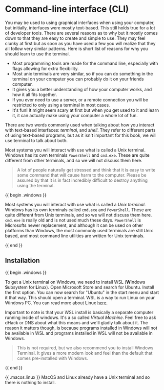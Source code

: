 <!-- > This chapter introduces a lot of terminology, you can find most terms in [the glossary](../glossary.md#command-line-terms). -->

# Command-line interface (CLI)

You may be used to using graphical interfaces when using your computer, but
initially, interfaces were mostly text-based. This still holds true for a lot
of developer tools. There are several reasons as to why but it mostly comes
down to that they are easy to create and simple to use. They may feel clunky at
first but as soon as you have used a few you will realize that they all follow
very similar patterns. Here is short list of reasons for why you should learn
to use the terminal.

- Most programming tools are made for the command line, especially with flags
  allowing for extra flexibility.
- Most unix terminals are very similar, so if you can do something in the
  terminal on your computer you can probably do it on your friends computer.
- It gives you a better understanding of how your computer works, and how it
  all fits together.
- If you ever need to use a server, or a remote connection you will be
  restricted to only using a terminal in most cases.
- It's fun! It might seem scary at first but when you get used to it and learn
  it, it can actually make using your computer a whole lot of fun.

There are two words commonly used when talking about how you interact with
text-based interfaces: _terminal_, and _shell_. They refer to different parts
of using text-based programs, but as it isn't important for this book, we will
use terminal to talk about both.


Most systems you will interact with use what is called a Unix terminal. Windows
has its own terminals `PowerShell` and `cmd.exe`. These are quite different
from other terminals, and so we will not discuss them here.

> A lot of people naturally get stressed and think that it is easy to write
> some command that will cause harm to the computer. Please be assured by that
> it is in fact incredibly difficult to destroy anything using the terminal.

{{ begin .windows }}

Most systems you will interact with use what is called a _Unix terminal_. Windows
has its own terminals called `cmd.exe` and `PowerShell`. These are quite
different from Unix terminals, and so we will not discuss them here. `cmd.exe`
is really old and is not used much these days. `PowerShell` is Microsofts newer
replacement, and although it can be used on other platforms than Windows, the
most commonly used terminals are still Unix based, and most command line
utilities are written for Unix terminals.

{{ end }}

## Installation

{{ begin .windows }}

<!-- WSL could be difficult to install on Windows 11 due to execution policies -->
To get a Unix terminal on Windows, we need to install WSL (**W**indows
**S**ubsystem for **L**inux). Open Microsoft Store and search for Ubuntu.
Install the first option. You can now search for "Ubuntu" in the start menu and
start it that way. This should open a terminal. WSL is a way to run Linux on
your Windows PC. You can read more about Linux [here](../linux.md).

Important to note is that your WSL install is basically a separate computer
running inside of windows. It's a so called _Virtual Machine_. Feel free to ask
dHack or DNS about what this means and we'll gladly talk about it. The reason it
matters though, is because programs installed in Windows will not be available in WSL
and programs installed in WSL will not be available in Windows.

> This is not required, but we also recommend you to install Windows Terminal.
> It gives a more modern look and feel than the default that comes pre-installed
> with Windows.

{{ end }}

{{ .macos.linux }}
MacOS and Linux already have a Unix terminal and so there is nothing to install.
